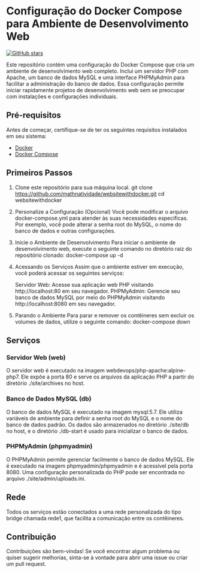 # Configuração do Docker Compose para Ambiente de Desenvolvimento Web

[![GitHub stars](https://img.shields.io/github/stars/mathnatividade/websitewithdocker.svg?style=social)](https://github.com/mathnatividade/websitewithdocker)

Este repositório contém uma configuração do Docker Compose que cria um ambiente de desenvolvimento web completo. Inclui um servidor PHP com Apache, um banco de dados MySQL e uma interface PHPMyAdmin para facilitar a administração do banco de dados. Essa configuração permite iniciar rapidamente projetos de desenvolvimento web sem se preocupar com instalações e configurações individuais.

## Pré-requisitos

Antes de começar, certifique-se de ter os seguintes requisitos instalados em seu sistema:

- [Docker](https://www.docker.com/get-started)
- [Docker Compose](https://docs.docker.com/compose/install/)

## Primeiros Passos

1. Clone este repositório para sua máquina local.
git clone https://github.com/mathnatividade/websitewithdocker.git
cd websitewithdocker

2. Personalize a Configuração (Opcional)
Você pode modificar o arquivo docker-compose.yml para atender às suas necessidades específicas. Por exemplo, você pode alterar a senha root do MySQL, o nome do banco de dados e outras configurações.

3. Inicie o Ambiente de Desenvolvimento
Para iniciar o ambiente de desenvolvimento web, execute o seguinte comando no diretório raiz do repositório clonado:
docker-compose up -d

4. Acessando os Serviços
Assim que o ambiente estiver em execução, você poderá acessar os seguintes serviços:

    Servidor Web: Acesse sua aplicação web PHP visitando http://localhost:80 em seu navegador.
    PHPMyAdmin: Gerencie seu banco de dados MySQL por meio do PHPMyAdmin visitando http://localhost:8080 em seu navegador.

5. Parando o Ambiente
Para parar e remover os contêineres sem excluir os volumes de dados, utilize o seguinte comando:
docker-compose down

## Serviços
### Servidor Web (web)
O servidor web é executado na imagem webdevops/php-apache:alpine-php7. Ele expõe a porta 80 e serve os arquivos da aplicação PHP a partir do diretório ./site/archives no host.

### Banco de Dados MySQL (db)
O banco de dados MySQL é executado na imagem mysql:5.7. Ele utiliza variáveis de ambiente para definir a senha root do MySQL e o nome do banco de dados padrão. Os dados são armazenados no diretório ./site/db no host, e o diretório ./db-start é usado para inicializar o banco de dados.

### PHPMyAdmin (phpmyadmin)
O PHPMyAdmin permite gerenciar facilmente o banco de dados MySQL. Ele é executado na imagem phpmyadmin/phpmyadmin e é acessível pela porta 8080. Uma configuração personalizada do PHP pode ser encontrada no arquivo ./site/admin/uploads.ini.

## Rede
Todos os serviços estão conectados a uma rede personalizada do tipo bridge chamada rede1, que facilita a comunicação entre os contêineres.

## Contribuição
Contribuições são bem-vindas! Se você encontrar algum problema ou quiser sugerir melhorias, sinta-se à vontade para abrir uma issue ou criar um pull request.